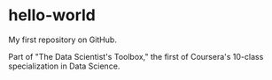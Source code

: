hello-world
===========

My first repository on GitHub.

Part of "The Data Scientist's Toolbox," the first of Coursera's 10-class specialization in Data Science.
